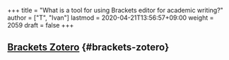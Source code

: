 +++
title = "What is a tool for using Brackets editor for academic writing?"
author = ["T", "Ivan"]
lastmod = 2020-04-21T13:56:57+09:00
weight = 2059
draft = false
+++

## [Brackets Zotero](https://baig.github.io/brackets-zotero/) {#brackets-zotero}
